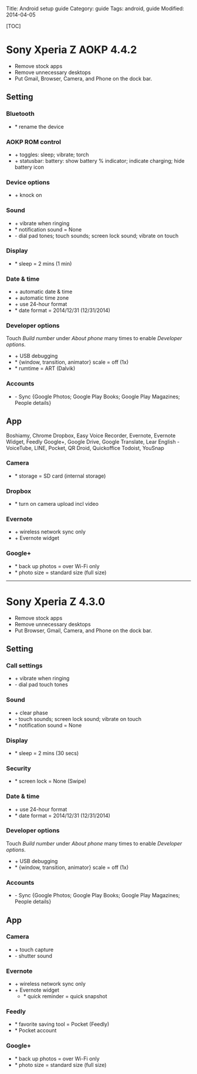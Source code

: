 Title: Android setup guide
Category: guide
Tags: android, guide
Modified: 2014-04-05

[TOC]

# Sony Xperia Z AOKP 4.4.2

- Remove stock apps
- Remove unnecessary desktops
- Put Gmail, Browser, Camera, and Phone on the dock bar.

## Setting

### Bluetooth

- \* rename the device

### AOKP ROM control

- \+ toggles: sleep; vibrate; torch
- \+ statusbar: battery: show battery % indicator; indicate charging; hide battery icon

### Device options

- \+ knock on

### Sound

- \+ vibrate when ringing
- \* notification sound = None
- \- dial pad tones; touch sounds; screen lock sound; vibrate on touch

### Display

- \* sleep = 2 mins (1 min)

### Date & time

- \+ automatic date & time
- \+ automatic time zone
- \+ use 24-hour format
- \* date format = 2014/12/31 (12/31/2014)

### Developer options

Touch *Build number* under *About phone* many times to enable *Developer options*.

- \+ USB debugging
- \* {window, transition, animator} scale = off (1x)
- \* rumtime = ART (Dalvik)

### Accounts

- \- Sync {Google Photos; Google Play Books; Google Play Magazines; People details}


## App


Boshiamy, Chrome
Dropbox, Easy Voice Recorder, Evernote, Evernote Widget, Feedly
Google+, Google Drive, Google Translate,
Lear English - VoiceTube, LINE, Pocket, QR Droid, Quickoffice
Todoist, YouSnap


### Camera

- \* storage = SD card (internal storage)

### Dropbox

- \* turn on camera upload incl video

### Evernote

- \+ wireless network sync only
- \+ Evernote widget

### Google+

- \* back up photos = over Wi-Fi only
- \* photo size = standard size (full size)

---

# Sony Xperia Z 4.3.0

- Remove stock apps
- Remove unnecessary desktops
- Put Browser, Gmail, Camera, and Phone on the dock bar.

## Setting

### Call settings

- \+ vibrate when ringing
- \- dial pad touch tones


### Sound

- \+ clear phase
- \- touch sounds; screen lock sound; vibrate on touch
- \* notification sound = None

### Display


- \* sleep = 2 mins (30 secs)

### Security

- \* screen lock = None (Swipe)

### Date & time

- \+ use 24-hour format
- \* date format = 2014/12/31 (12/31/2014)

### Developer options

Touch *Build number* under *About phone* many times to enable *Developer options*.

- \+ USB debugging
- \* {window, transition, animator} scale = off (1x)

### Accounts

- \- Sync {Google Photos; Google Play Books; Google Play Magazines; People details}


## App

### Camera

- \+ touch capture
- \- shutter sound

### Evernote

- \+ wireless network sync only
- \+ Evernote widget
    - \* quick reminder = quick snapshot

### Feedly

- \* favorite saving tool = Pocket (Feedly)
- \* Pocket account

### Google+

- \* back up photos = over Wi-Fi only
- \* photo size = standard size (full size)
